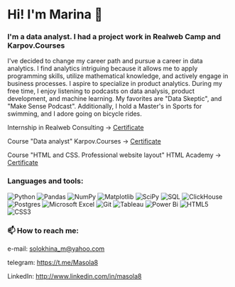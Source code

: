 # Hi! I'm Marina 👋
### I'm a data analyst. I had a project work in Realweb Camp and Karpov.Courses

I've decided to change my career path and pursue a career in data analytics. I find analytics intriguing because it allows me to apply programming skills, utilize mathematical knowledge, and actively engage in business processes. I aspire to specialize in product analytics.
During my free time, I enjoy listening to podcasts on data analysis, product development, and machine learning. My favorites are "Data Skeptic", and "Make Sense Podcast".
Additionally, I hold a Master's in Sports for swimming, and I adore going on bicycle rides.

Internship in Realweb Consulting -> [Certificate](https://github.com/Masola8/Masola8/blob/main/RWC_Certificate.pdf)

Course "Data analyst" Karpov.Courses -> [Certificate](https://github.com/Masola8/Masola8/blob/main/KC_certificate_eng.pdf)

Course "HTML and CSS. Professional website layout" HTML Academy -> [Certificate](https://github.com/Masola8/Masola8/blob/main/HTML_Certificate.pdf)

### Languages and tools:
![Python](https://img.shields.io/badge/python-3670A0?style=for-the-badge&logo=python&logoColor=ffdd54)
![Pandas](https://img.shields.io/badge/pandas-%23150458.svg?style=for-the-badge&logo=pandas&logoColor=white)
![NumPy](https://img.shields.io/badge/numpy-%23013243.svg?style=for-the-badge&logo=numpy&logoColor=white)
![Matplotlib](https://img.shields.io/badge/Matplotlib-%23ffffff.svg?style=for-the-badge&logo=Matplotlib&logoColor=black)
![SciPy](https://img.shields.io/badge/SciPy-%230C55A5.svg?style=for-the-badge&logo=scipy&logoColor=%white)
![SQL](https://img.shields.io/badge/SQL-%231572B6.svg?style=for-the-badge&logo=SQL&logoColor=%blue)
![ClickHouse](https://img.shields.io/badge/ClickHouse--%23FFFC00.svg?style=for-the-badge&logo=powerbi&logoColor=black)
![Postgres](https://img.shields.io/badge/postgres-%23316192.svg?style=for-the-badge&logo=postgresql&logoColor=white)
![Microsoft Excel](https://img.shields.io/badge/Microsoft_Excel-217346?style=for-the-badge&logo=microsoft-excel&logoColor=white)
![Git](https://img.shields.io/badge/git-%23F05033.svg?style=for-the-badge&logo=git&logoColor=white)
![Tableau](https://img.shields.io/badge/Tableau-E97627?style=for-the-badge&logo=Tableau&logoColor=white)
![Power Bi](https://img.shields.io/badge/power_bi-F2C811?style=for-the-badge&logo=powerbi&logoColor=black)
![HTML5](https://img.shields.io/badge/html5-%23E34F26.svg?style=for-the-badge&logo=html5&logoColor=white)
![CSS3](https://img.shields.io/badge/css3-%231572B6.svg?style=for-the-badge&logo=css3&logoColor=white)

### 📫 How to reach me:
e-mail: solokhina_m@yahoo.com

telegram: https://t.me/Masola8

LinkedIn: http://www.linkedin.com/in/masola8 
<!--
**Masola8/Masola8** is a ✨ _special_ ✨ repository because its `README.md` (this file) appears on your GitHub profile.

Here are some ideas to get you started:

- 🔭 I’m currently working on ...
- 🌱 I’m currently learning ...
- 👯 I’m looking to collaborate on ...
- 🤔 I’m looking for help with ...
- 💬 Ask me about ...
- 📫 How to reach me: ...
- 😄 Pronouns: ...
- ⚡ Fun fact: ...
-->
